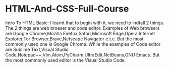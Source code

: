 # HTML-And-CSS-Full-Course
Intro To  HTML Basic: I learnt  that to begin with it, we need to indtall 2 things. The 2 things are web broeser and code editor. Examples of Web browsers are Google Chrome,Mozilla Firefox,Safari,Microsoft Edge,Opera,Internet Explorer,Tor Browser,Brave,Netscape Navigator e.t.c. But the most commonly used one is Google Chrome. While the examples of Code editor are Sublime Text,Visual Studio Code,Notepad++,Vim,Atom,PyCharm,UltraEdit,NetBeans,GNU Emacs. But the most commonly used editor is the Visual Studio Code.


